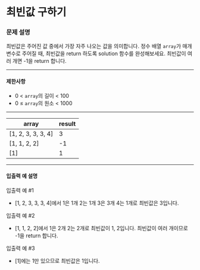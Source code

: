 # 최빈값 구하기

### 문제 설명

최빈값은 주어진 값 중에서 가장 자주 나오는 값을 의미합니다. 정수 배열 <code>array</code>가 매개변수로 주어질 때, 최빈값을 return 하도록 solution 함수를 완성해보세요. 최빈값이 여러 개면 -1을 return 합니다.

<hr>

<h4>제한사항</h4>

* 0 < <code>array</code>의 길이 < 100
* 0 ≤ <code>array</code>의 원소 < 1000

<hr>

<table>
  <thead>
    <tr>
      <th>array</th>
      <th>result</th>
    </tr>
  </thead>
  <tbody>
    <tr>
      <td>[1, 2, 3, 3, 3, 4]</td>
      <td>3</td>
    </tr>
    <tr>
      <td>[1, 1, 2, 2]</td>
      <td>-1</td>
    </tr>
    <tr>
      <td>[1]</td>
      <td>1</td>
    </tr>
  </tbody>
</table>

<hr>

<h4>입출력 예 설명</h4>

입출력 예 #1

* [1, 2, 3, 3, 3, 4]에서 1은 1개 2는 1개 3은 3개 4는 1개로 최빈값은 3입니다.

입출력 예 #2

* [1, 1, 2, 2]에서 1은 2개 2는 2개로 최빈값이 1, 2입니다. 최빈값이 여러 개이므로 -1을 return 합니다.

입출력 예 #3

* [1]에는 1만 있으므로 최빈값은 1입니다.
